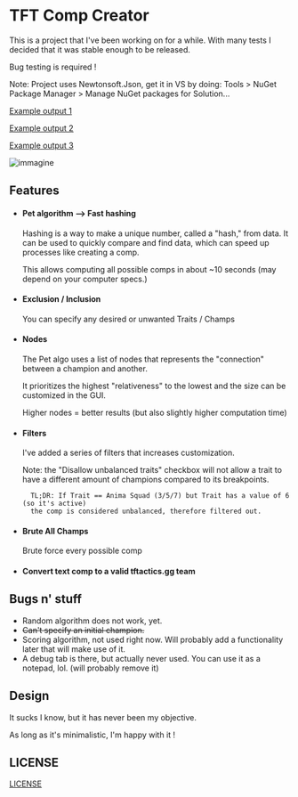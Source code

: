 # TFT Comp Creator

This is a project that I've been working on for a while. With many tests I decided that it was stable enough to be released.

Bug testing is required !

Note: Project uses Newtonsoft.Json, get it in VS by doing: Tools > NuGet Package Manager > Manage NuGet packages for Solution...

[Example output 1](https://tftactics.gg/team-builder/eyJ0ZWFtIjpbeyJwb3NpdGlvbiI6IjEiLCJpZCI6IjcwM8QLdGVtcyI6W10sImxldmVsIjowfSzNMTLIMTY3ON8xxjHFV8Zi3zHHMTTJYjb~AJPHMTXKYsU83zE6IjbJYjjfYscxN8liMjDfMcYx5QDqxWI2+ACTXSwiY2hvc2VuIjpmYWxzZSwic2V0xTt9)

[Example output 2](https://tftactics.gg/team-builder/eyJ0ZWFtIjpbeyJwb3NpdGlvbiI6IjEiLCJpZCI6IjcwMsQLdGVtcyI6W10sImxldmVsIjowfSzNMcUmxDE2N8U83zE6IjPJMTg13zHGMTTKYjnfMcYxxVfEMTcx32LHMTbKMcVt3zE6IjfJMTD~AJPHMTjIMTY3~wFXxzHFV8UxNtgxXSwiY2hvc2VuIjpmYWxzZSwic2V0xWx9)

[Example output 3](https://tftactics.gg/team-builder/eyJ0ZWFtIjpbeyJwb3NpdGlvbiI6IjEiLCJpZCI6IjY2MsQLdGVtcyI6W10sImxldmVsIjowfSzNMcUmxjEz3zHGMcUmxjE03zHGMcUmxTE3Nd8xxjHFJsYxNt8xxjHFJsYxON8xxjE3yTE4~wD1xzHFV8YxxTzTMV0sImNob3NlbiI6ZmFsc2UsInNldMU7fQ==)

![immagine](https://user-images.githubusercontent.com/8062792/208544584-219a034c-2f2a-4825-84a4-37e2005dd6c7.png)



## Features
* #### Pet algorithm --> Fast hashing

  Hashing is a way to make a unique number, called a "hash," from data. It can be used to quickly compare and find data, which can speed up processes like creating a comp. 
  
  This allows computing all possible comps in about ~10 seconds (may depend on your computer specs.)
  

* #### Exclusion / Inclusion
	
    You can specify any desired or unwanted Traits / Champs

*  #### Nodes
	
    The Pet algo uses a list of nodes that represents the "connection" between a champion and another.
    
    It prioritizes the highest "relativeness" to the lowest and the size can be customized in the GUI.
    
    Higher nodes = better results (but also slightly higher computation time)
    
* #### Filters

	I've added a series of filters that increases customization.
    
    Note: the "Disallow unbalanced traits" checkbox will not allow a trait to have a different amount of champions compared to its breakpoints.
    
    	TL;DR: If Trait == Anima Squad (3/5/7) but Trait has a value of 6 (so it's active)
        the comp is considered unbalanced, therefore filtered out.
        
* #### Brute All Champs
	
    Brute force every possible comp

* #### Convert text comp to a valid tftactics.gg team

## Bugs n' stuff
* Random algorithm does not work, yet.
* ~~Can't specify an initial champion.~~
* Scoring algorithm, not used right now. Will probably add a functionality later that will make use of it.
* A debug tab is there, but actually never used. You can use it as a notepad, lol. (will probably remove it)

## Design

It sucks I know, but it has never been my objective.

As long as it's minimalistic, I'm happy with it !

## LICENSE

[LICENSE](https://github.com/dragitz/TFT-Comp-Creator/blob/main/LICENSE)
